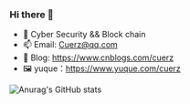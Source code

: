 ### Hi there 👋

<!--
**Cuerz/Cuerz** is a ✨ _special_ ✨ repository because its `README.md` (this file) appears on your GitHub profile.

Here are some ideas to get you started:
-->
- 🔭 Cyber Security && Block chain
- 📫 Email: Cuerz@qq.com
- 🌱 Blog: https://www.cnblogs.com/cuerz
- 🖼️ yuque：https://www.yuque.com/cuerz

![Anurag's GitHub stats](https://github-readme-stats.vercel.app/api?username=Cuerz&show_icons=true&count_private=true&hide=prs&theme=default_repocard)
